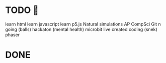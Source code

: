 # TODO 🚧
learn html
learn javascript
learn p5.js
Natural simulations
AP CompSci
Git n going (balls)
hackaton (mental health)
microbit
live created coding (snek)
phaser


# DONE

